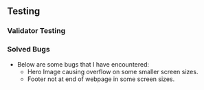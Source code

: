 ## Testing

### Validator Testing

### Solved Bugs

- Below are some bugs that I have encountered:
    * Hero Image causing overflow on some smaller screen sizes.
    * Footer not at end of webpage in some screen sizes.